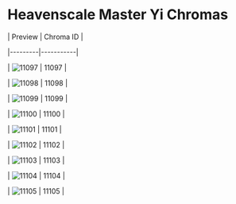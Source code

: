 # Heavenscale Master Yi Chromas


| Preview | Chroma ID |

|---------|-----------|

| ![11097](https://raw.communitydragon.org/latest/plugins/rcp-be-lol-game-data/global/default/v1/champion-chroma-images/11/11097.png) | 11097 |

| ![11098](https://raw.communitydragon.org/latest/plugins/rcp-be-lol-game-data/global/default/v1/champion-chroma-images/11/11098.png) | 11098 |

| ![11099](https://raw.communitydragon.org/latest/plugins/rcp-be-lol-game-data/global/default/v1/champion-chroma-images/11/11099.png) | 11099 |

| ![11100](https://raw.communitydragon.org/latest/plugins/rcp-be-lol-game-data/global/default/v1/champion-chroma-images/11/11100.png) | 11100 |

| ![11101](https://raw.communitydragon.org/latest/plugins/rcp-be-lol-game-data/global/default/v1/champion-chroma-images/11/11101.png) | 11101 |

| ![11102](https://raw.communitydragon.org/latest/plugins/rcp-be-lol-game-data/global/default/v1/champion-chroma-images/11/11102.png) | 11102 |

| ![11103](https://raw.communitydragon.org/latest/plugins/rcp-be-lol-game-data/global/default/v1/champion-chroma-images/11/11103.png) | 11103 |

| ![11104](https://raw.communitydragon.org/latest/plugins/rcp-be-lol-game-data/global/default/v1/champion-chroma-images/11/11104.png) | 11104 |

| ![11105](https://raw.communitydragon.org/latest/plugins/rcp-be-lol-game-data/global/default/v1/champion-chroma-images/11/11105.png) | 11105 |